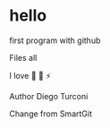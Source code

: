 # hello
first program with github 

Files all

I love :pizza: :dancer: :zap:

Author Diego Turconi

Change from SmartGit
